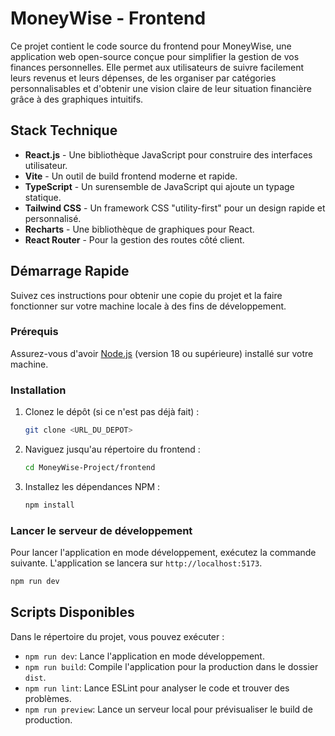 # MoneyWise - Frontend

Ce projet contient le code source du frontend pour MoneyWise, une application web open-source conçue pour simplifier la gestion de vos finances personnelles. Elle permet aux utilisateurs de suivre facilement leurs revenus et leurs dépenses, de les organiser par catégories personnalisables et d'obtenir une vision claire de leur situation financière grâce à des graphiques intuitifs.

## Stack Technique

*   **React.js** - Une bibliothèque JavaScript pour construire des interfaces utilisateur.
*   **Vite** - Un outil de build frontend moderne et rapide.
*   **TypeScript** - Un surensemble de JavaScript qui ajoute un typage statique.
*   **Tailwind CSS** - Un framework CSS "utility-first" pour un design rapide et personnalisé.
*   **Recharts** - Une bibliothèque de graphiques pour React.
*   **React Router** - Pour la gestion des routes côté client.

## Démarrage Rapide

Suivez ces instructions pour obtenir une copie du projet et la faire fonctionner sur votre machine locale à des fins de développement.

### Prérequis

Assurez-vous d'avoir [Node.js](https://nodejs.org/) (version 18 ou supérieure) installé sur votre machine.

### Installation

1.  Clonez le dépôt (si ce n'est pas déjà fait) :
    ```sh
    git clone <URL_DU_DEPOT>
    ```
2.  Naviguez jusqu'au répertoire du frontend :
    ```sh
    cd MoneyWise-Project/frontend
    ```
3.  Installez les dépendances NPM :
    ```sh
    npm install
    ```

### Lancer le serveur de développement

Pour lancer l'application en mode développement, exécutez la commande suivante. L'application se lancera sur `http://localhost:5173`.

```sh
npm run dev
```

## Scripts Disponibles

Dans le répertoire du projet, vous pouvez exécuter :

*   `npm run dev`: Lance l'application en mode développement.
*   `npm run build`: Compile l'application pour la production dans le dossier `dist`.
*   `npm run lint`: Lance ESLint pour analyser le code et trouver des problèmes.
*   `npm run preview`: Lance un serveur local pour prévisualiser le build de production.
